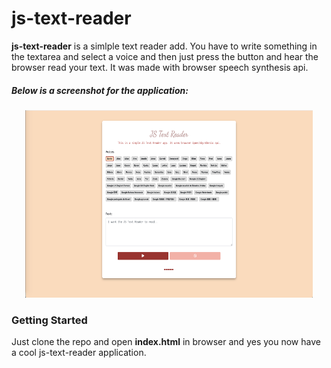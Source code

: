 # js-text-reader

<b></bjs-text-reader>js-text-reader</b> is a simlple text reader add. You have to write something in the textarea and select a voice and then just press the button and hear the browser read your text. It was made with browser speech synthesis api.

##### Below is a screenshot for the application:

<p align="center">
  <img width="460" height="300" src="screenshot.png">
</p>

### Getting Started

Just clone the repo and open <b>index.html</b> in browser and yes you now have a cool js-text-reader application.